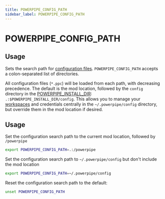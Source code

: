 ```yaml
---
title: POWERPIPE_CONFIG_PATH
sidebar_label: POWERPIPE_CONFIG_PATH
---
```


# POWERPIPE_CONFIG_PATH

## Usage 

 Sets the search path for [configuration files](/docs/reference/config-files).  `POWERPIPE_CONFIG_PATH` accepts a colon-separated list of directories.  
 
 All configuration files (`*.ppc`) will be loaded from each path, with decreasing precedence.  The default is the mod location, followed by the `config` directory in the [POWERPIPE_INSTALL_DIR](/docs/reference/env-vars/powerpipe_install_dir): `.:$POWERPIPE_INSTALL_DIR/config`.  This allows you to manage your [workspaces](/docs/reference/config-files/workspace) and credentials centrally in the `~/.powerpipe/config` directory, but override them in the mod location if desired.


## Usage

Set the configuration search path to the current mod location, followed by `/powerpipe`
```bash
export POWERPIPE_CONFIG_PATH=.:/powerpipe
```

Set the configuration search path to `~/.powerpipe/config` but don't include the mod location
```bash
export POWERPIPE_CONFIG_PATH=~/.powerpipe/config
```

Reset the configuration search path to the default:
```bash
unset POWERPIPE_CONFIG_PATH
```